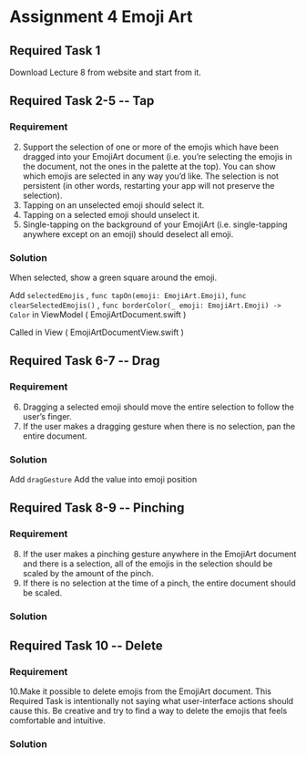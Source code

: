 # Assignment 4 Emoji Art

## Required Task 1
Download Lecture 8 from website and start from it.

## Required Task 2-5  -- Tap
### Requirement
2. Support the selection of  one or more of  the emojis which have been dragged into your EmojiArt document (i.e. you’re selecting the emojis in the document, not the ones in the palette at the top).  You can show which emojis are selected in any way you’d like.  The selection is not persistent (in other words, restarting your app will not preserve the selection). 
3. Tapping on an unselected emoji should select it. 
4. Tapping on a selected emoji should unselect it. 
5. Single-tapping on the background of  your EmojiArt (i.e. single-tapping anywhere except on an emoji) should deselect all emoji.

### Solution
When selected, show a green square around the emoji.

Add 
`selectedEmojis` , 
`func tapOn(emoji: EmojiArt.Emoji)`, 
`func clearSelectedEmojis()` , 
`func borderColor(_ emoji: EmojiArt.Emoji) -> Color`
in ViewModel ( EmojiArtDocument.swift )

Called in View ( EmojiArtDocumentView.swift )


## Required Task 6-7 -- Drag

### Requirement
6. Dragging a selected emoji should move the entire selection to follow the user’s finger. 
7. If  the user makes a dragging gesture when there is no selection, pan the entire document. 

### Solution
Add `dragGesture` 
Add the value into emoji position


## Required Task 8-9 -- Pinching

### Requirement
8. If the user makes a pinching gesture anywhere in the EmojiArt document and there is a selection, 
    all of  the emojis in the selection should be scaled by the amount of  the pinch. 
9. If there is no selection at the time of  a pinch, the entire document should be scaled. 

### Solution



## Required Task 10 -- Delete
### Requirement

10.Make it possible to delete emojis from the EmojiArt document.  This Required Task is intentionally not saying what user-interface actions should cause this.  Be creative and try to find a way to delete the emojis that feels comfortable and intuitive. 

### Solution

